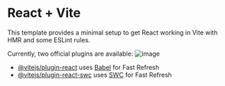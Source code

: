 # React + Vite

This template provides a minimal setup to get React working in Vite with HMR and some ESLint rules.

Currently, two official plugins are available:
![image](https://github.com/user-attachments/assets/e78a414f-a249-4183-b8fc-24aa88c72d86)

- [@vitejs/plugin-react](https://github.com/vitejs/vite-plugin-react/blob/main/packages/plugin-react/README.md) uses [Babel](https://babeljs.io/) for Fast Refresh
- [@vitejs/plugin-react-swc](https://github.com/vitejs/vite-plugin-react-swc) uses [SWC](https://swc.rs/) for Fast Refresh
